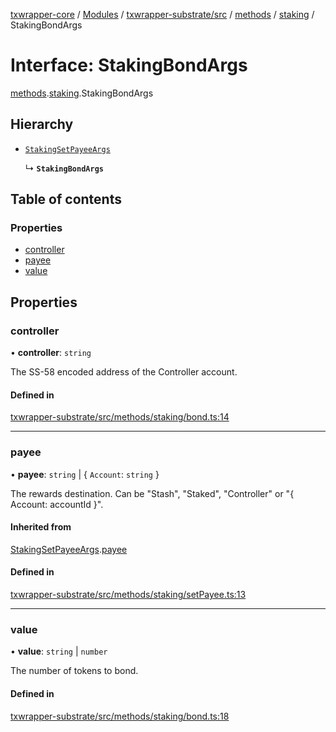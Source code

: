 [txwrapper-core](../README.md) / [Modules](../modules.md) / [txwrapper-substrate/src](../modules/txwrapper_substrate_src.md) / [methods](../modules/txwrapper_substrate_src.methods.md) / [staking](../modules/txwrapper_substrate_src.methods.staking.md) / StakingBondArgs

# Interface: StakingBondArgs

[methods](../modules/txwrapper_substrate_src.methods.md).[staking](../modules/txwrapper_substrate_src.methods.staking.md).StakingBondArgs

## Hierarchy

- [`StakingSetPayeeArgs`](txwrapper_substrate_src.methods.staking.StakingSetPayeeArgs.md)

  ↳ **`StakingBondArgs`**

## Table of contents

### Properties

- [controller](txwrapper_substrate_src.methods.staking.StakingBondArgs.md#controller)
- [payee](txwrapper_substrate_src.methods.staking.StakingBondArgs.md#payee)
- [value](txwrapper_substrate_src.methods.staking.StakingBondArgs.md#value)

## Properties

### controller

• **controller**: `string`

The SS-58 encoded address of the Controller account.

#### Defined in

[txwrapper-substrate/src/methods/staking/bond.ts:14](https://github.com/paritytech/txwrapper-core/blob/9387f90/packages/txwrapper-substrate/src/methods/staking/bond.ts#L14)

___

### payee

• **payee**: `string` \| { `Account`: `string`  }

The rewards destination. Can be "Stash", "Staked", "Controller" or "{ Account: accountId }".

#### Inherited from

[StakingSetPayeeArgs](txwrapper_substrate_src.methods.staking.StakingSetPayeeArgs.md).[payee](txwrapper_substrate_src.methods.staking.StakingSetPayeeArgs.md#payee)

#### Defined in

[txwrapper-substrate/src/methods/staking/setPayee.ts:13](https://github.com/paritytech/txwrapper-core/blob/9387f90/packages/txwrapper-substrate/src/methods/staking/setPayee.ts#L13)

___

### value

• **value**: `string` \| `number`

The number of tokens to bond.

#### Defined in

[txwrapper-substrate/src/methods/staking/bond.ts:18](https://github.com/paritytech/txwrapper-core/blob/9387f90/packages/txwrapper-substrate/src/methods/staking/bond.ts#L18)
